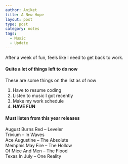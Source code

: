 ```yaml
---
author: Aniket
title: A New Hope
layout: post
type: post
category: notes
tags:
  - Music
  - Update
---
```

After a week of fun, feels like I need to get back to work.

#### Quite a lot of things left to do now

These are some things on the list as of now

1.  Have to resume coding
2.  Listen to music I got recently
3.  Make my work schedule
4.  **HAVE FUN**

#### Must listen from this year releases

August Burns Red – Leveler  
Trivium – In Waves  
Ace Augustine – The Absolute  
Memphis May Fire – The Hollow  
Of Mice And Men – The Flood  
Texas In July – One Reality